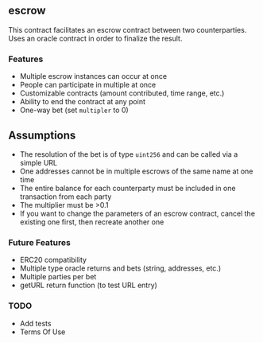 ## escrow

This contract facilitates an escrow contract between two counterparties. Uses an oracle contract in order to finalize
the result.

### Features
- Multiple escrow instances can occur at once
- People can participate in multiple at once
- Customizable contracts (amount contributed, time range, etc.)
- Ability to end the contract at any point
- One-way bet (set `multipler` to 0)

## Assumptions
- The resolution of the bet is of type `uint256` and can be called via a simple URL
- One addresses cannot be in multiple escrows of the same name at one time
- The entire balance for each counterparty must be included in one transaction from each party
- The multiplier must be >0.1
- If you want to change the parameters of an escrow contract, cancel the existing one first, then recreate another one

### Future Features
- ERC20 compatibility
- Multiple type oracle returns and bets (string, addresses, etc.)
- Multiple parties per bet
- getURL return function (to test URL entry)

### TODO
- Add tests
- Terms Of Use

